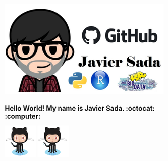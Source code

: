 ![alt text](https://github.com/JavierSada/JavierSada/blob/main/pics/JS.jpg)

<h2 align="left">Hello World! My name is Javier Sada. :octocat: :computer:</h2> 
<img src="https://github.com/JavierSada/JavierSada/blob/main/pics/GitHub.PNG" width="100" height="100">

<!--
**JavierSada/JavierSada** is a ✨ _special_ ✨ repository because its `README.md` (this file) appears on your GitHub profile.

Here are some ideas to get you started:

- 🔭 I’m currently working on ...
- 🌱 I’m currently learning ...
- 👯 I’m looking to collaborate on ...
- 🤔 I’m looking for help with ...
- 💬 Ask me about ...
- 📫 How to reach me: ...
- 😄 Pronouns: ...
- ⚡ Fun fact: ...
-->



<img src="https://github.com/JavierSada/JavierSada/blob/main/pics/GitHub.PNG" width="100" height="100">
